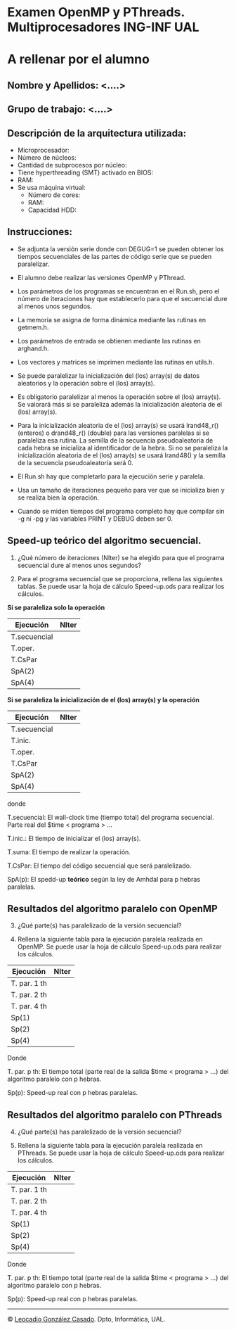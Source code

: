 # Examen OpenMP y PThreads.  Multiprocesadores ING-INF UAL

# A rellenar por el alumno

## Nombre y Apellidos: <....>
## Grupo de trabajo:  <....>

## Descripción de la arquitectura utilizada: 
  * Microprocesador:
  * Número de núcleos:
  * Cantidad de subprocesos por núcleo:
  * Tiene hyperthreading (SMT) activado en BIOS:
  * RAM:
  * Se usa máquina virtual:
    - Número de cores:
    - RAM: 
    - Capacidad HDD: 

## Instrucciones:

  * Se adjunta la versión serie donde con DEGUG=1 se pueden obtener los tiempos secuenciales de las partes de código serie  que se pueden paralelizar. 
  
  * El alumno debe realizar las versiones OpenMP y PThread.

  * Los parámetros de los programas se encuentran en el Run.sh, pero el número de iteraciones hay que establecerlo para que el secuencial dure al menos unos segundos.

  * La memoria se asigna de forma dinámica mediante las rutinas en getmem.h.
  
  * Los parámetros de entrada se obtienen mediante las rutinas en arghand.h.
  
  * Los vectores y matrices se imprimen mediante las rutinas en utils.h.

  * Se puede paralelizar la inicialización del (los) array(s) de datos aleatorios y la operación sobre  el (los) array(s).
  
  * Es obligatorio paralelizar al menos la operación sobre el (los) array(s). Se valorará más si se paraleliza además la inicialización aleatoria de el (los) array(s).
  
  * Para la inicialización aleatoria de el (los) array(s) se usará lrand48\_r() (enteros) o drand48\_r() (double) para las versiones paralelas si se paraleliza esa rutina.  La semilla de la secuencia pseudoaleatoria de cada hebra se inicializa al identificador de la hebra. Si no se paraleliza la inicialización aleatoria de el (los) array(s) se usará lrand48() y la semilla de la secuencia pseudoaleatoria será 0.

  * El Run.sh hay que completarlo para la ejecución serie y paralela.

  * Usa un tamaño de iteraciones pequeño para ver que se inicializa bien y se realiza bien la operación.
  
  * Cuando se miden tiempos del programa completo hay que compilar sin -g ni -pg y las variables PRINT y DEBUG deben ser 0.

## Speed-up teórico del algoritmo secuencial.

1. ¿Qué número de iteraciones (NIter) se ha elegido para que el programa secuencial dure al menos unos segundos?

2. Para el programa secuencial que se proporciona, rellena las siguientes tablas. Se puede usar la hoja de cálculo Speed-up.ods para realizar los cálculos.


 **Si se paraleliza solo la operación** 

| Ejecución   |     NIter      | 
| ----------- | -------------- |
|T.secuencial |                |
|T.oper.      |                | 
|T.CsPar      |                |
|SpA(2)       |                |
|SpA(4)       |                |

**Si se paraleliza la inicialización de el (los) array(s) y la operación** 

| Ejecución   |     NIter      | 
| ----------- | -------------- |
|T.secuencial |                |
|T.inic.      |                |
|T.oper.      |                | 
|T.CsPar      |                |
|SpA(2)       |                |
|SpA(4)       |                |



donde

T.secuencial:
El wall-clock time (tiempo total) del programa secuencial. Parte real del $time < programa > ... 

T.inic.:
El tiempo de inicializar el (los) array(s).

T.suma: 
El tiempo de realizar la operación.

T.CsPar:
El tiempo del código secuencial que será paralelizado. 

SpA(p):
El spedd-up **teórico** según la ley de Amhdal para p hebras paralelas.


## Resultados del algoritmo paralelo con OpenMP

3. ¿Qué parte(s) has paralelizado de la versión secuencial?

4. Rellena la siguiente tabla para la ejecución paralela realizada en OpenMP.
Se puede usar la hoja de cálculo Speed-up.ods para realizar los cálculos.

| Ejecución   |    NIter       | 
| ----------- | -------------- |
|T. par. 1 th |                |
|T. par. 2 th |                |
|T. par. 4 th |                |
|Sp(1)		  |                |
|Sp(2)		  |                |
|Sp(4)        |                |

Donde 

T. par. p th:
El tiempo total (parte real de la salida $time < programa > ...) del algoritmo paralelo con p hebras.

Sp(p):
Speed-up real con p hebras paralelas.


## Resultados del algoritmo paralelo con PThreads

4. ¿Qué parte(s) has paralelizado de la versión secuencial?

5. Rellena la siguiente tabla para la ejecución paralela realizada en PThreads.
Se puede usar la hoja de cálculo Speed-up.ods para realizar los cálculos.

| Ejecución   |    NIter       | 
| ----------- | -------------- |
|T. par. 1 th |                |
|T. par. 2 th |                |
|T. par. 4 th |                |
|Sp(1)		  |                |
|Sp(2)		  |                |
|Sp(4)        |                |

Donde 

T. par. p th:
El tiempo total (parte real de la salida $time < programa > ...) del algoritmo paralelo con p hebras.

Sp(p):
Speed-up real con p hebras paralelas.


- - -

&copy; [Leocadio González Casado](https://sites.google.com/ual.es/leo). Dpto, Informática, UAL.
